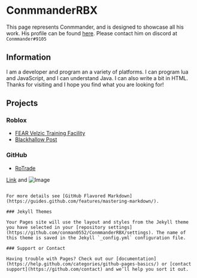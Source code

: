 # ConmmanderRBX

This page represents Conmmander, and is designed to showcase all his work. His profile can be found [here](https://www.roblox.com/users/81482246/profile). Please contact him on discord at ```Conmmander#9105```

## Information

I am a developer and program an a variety of platforms. I can program lua and JavaScript, and I can understand Java. I can also write a bit in HTML. Thanks for visiting and I hope you find what you are looking for!

## Projects
### Roblox
- [FEAR Velzic Training Facility](https://www.roblox.com/games/2058258433/BixbyTestSystem)
- [Blackhallow Post](https://www.roblox.com/games/1705953139/Blackhallow-Post)

### GitHub
- [RoTrade](https://github.com/conman0552/Modular-Trade-Bot-Site)


[Link](url) and ![Image](src)
```

For more details see [GitHub Flavored Markdown](https://guides.github.com/features/mastering-markdown/).

### Jekyll Themes

Your Pages site will use the layout and styles from the Jekyll theme you have selected in your [repository settings](https://github.com/conman0552/ConmmanderRBX/settings). The name of this theme is saved in the Jekyll `_config.yml` configuration file.

### Support or Contact

Having trouble with Pages? Check out our [documentation](https://help.github.com/categories/github-pages-basics/) or [contact support](https://github.com/contact) and we’ll help you sort it out.
